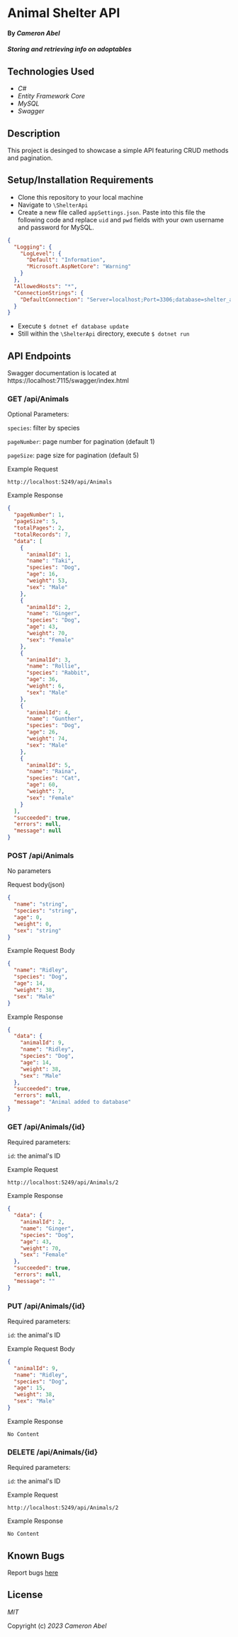 # Animal Shelter API

#### By _Cameron Abel_

#### _Storing and retrieving info on adoptables_

## Technologies Used

- _C#_
- _Entity Framework Core_
- _MySQL_
- _Swagger_

## Description

This project is desinged to showcase a simple API featuring CRUD methods and pagination.

## Setup/Installation Requirements

- Clone this repository to your local machine
- Navigate to `\ShelterApi`
- Create a new file called `appSettings.json`. Paste into this file the following code and replace `uid` and `pwd` fields with your own username and password for MySQL.

```JSON
{
  "Logging": {
    "LogLevel": {
      "Default": "Information",
      "Microsoft.AspNetCore": "Warning"
    }
  },
  "AllowedHosts": "*",
  "ConnectionStrings": {
    "DefaultConnection": "Server=localhost;Port=3306;database=shelter_api;uid=[NAME];pwd=[PASSWORD];"
  }
}
```

- Execute `$ dotnet ef database update`
- Still within the `\ShelterApi` directory, execute `$ dotnet run`

## API Endpoints

Swagger documentation is located at https://localhost:7115/swagger/index.html

### GET /api/Animals

Optional Parameters:

`species`: filter by species

`pageNumber`: page number for pagination (default 1)

`pageSize`: page size for pagination (default 5)

Example Request

```
http://localhost:5249/api/Animals
```

Example Response

```json
{
  "pageNumber": 1,
  "pageSize": 5,
  "totalPages": 2,
  "totalRecords": 7,
  "data": [
    {
      "animalId": 1,
      "name": "Taki",
      "species": "Dog",
      "age": 16,
      "weight": 53,
      "sex": "Male"
    },
    {
      "animalId": 2,
      "name": "Ginger",
      "species": "Dog",
      "age": 43,
      "weight": 70,
      "sex": "Female"
    },
    {
      "animalId": 3,
      "name": "Rollie",
      "species": "Rabbit",
      "age": 36,
      "weight": 6,
      "sex": "Male"
    },
    {
      "animalId": 4,
      "name": "Gunther",
      "species": "Dog",
      "age": 26,
      "weight": 74,
      "sex": "Male"
    },
    {
      "animalId": 5,
      "name": "Raina",
      "species": "Cat",
      "age": 60,
      "weight": 7,
      "sex": "Female"
    }
  ],
  "succeeded": true,
  "errors": null,
  "message": null
}
```

### POST /api/Animals

No parameters

Request body(json)

```json
{
  "name": "string",
  "species": "string",
  "age": 0,
  "weight": 0,
  "sex": "string"
}
```

Example Request Body

```json
{
  "name": "Ridley",
  "species": "Dog",
  "age": 14,
  "weight": 38,
  "sex": "Male"
}
```

Example Response

```json
{
  "data": {
    "animalId": 9,
    "name": "Ridley",
    "species": "Dog",
    "age": 14,
    "weight": 38,
    "sex": "Male"
  },
  "succeeded": true,
  "errors": null,
  "message": "Animal added to database"
}
```

### GET /api/Animals/{id}

Required parameters:

`id`: the animal's ID

Example Request

```
http://localhost:5249/api/Animals/2
```

Example Response

```json
{
  "data": {
    "animalId": 2,
    "name": "Ginger",
    "species": "Dog",
    "age": 43,
    "weight": 70,
    "sex": "Female"
  },
  "succeeded": true,
  "errors": null,
  "message": ""
}
```

### PUT /api/Animals/{id}

Required parameters:

`id`: the animal's ID

Example Request Body

```json
{
  "animalId": 9,
  "name": "Ridley",
  "species": "Dog",
  "age": 15,
  "weight": 38,
  "sex": "Male"
}
```

Example Response

```
No Content
```

### DELETE /api/Animals/{id}

Required parameters:

`id`: the animal's ID

Example Request

```
http://localhost:5249/api/Animals/2
```

Example Response

```
No Content
```

## Known Bugs

Report bugs [here](mailto:cameronabel@gmail.com)

## License

_MIT_

Copyright (c) _2023_ _Cameron Abel_
